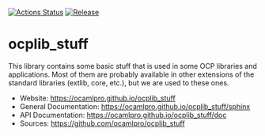 
[![Actions Status](https://github.com/ocamlpro/ocplib_stuff/workflows/Main%20Workflow/badge.svg)](https://github.com/ocamlpro/ocplib_stuff/actions)
[![Release](https://img.shields.io/github/release/ocamlpro/ocplib_stuff.svg)](https://github.com/ocamlpro/ocplib_stuff/releases)

# ocplib_stuff

This library contains some basic stuff that is used in some OCP libraries
and applications. Most of them are probably available in other extensions
of the standard libraries (extlib, core, etc.), but we are used to these
ones.


* Website: https://ocamlpro.github.io/ocplib_stuff
* General Documentation: https://ocamlpro.github.io/ocplib_stuff/sphinx
* API Documentation: https://ocamlpro.github.io/ocplib_stuff/doc
* Sources: https://github.com/ocamlpro/ocplib_stuff
